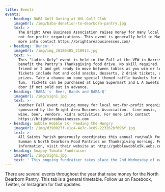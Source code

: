 ```yaml
---
title: Events
events:
  - heading: BABA Golf Outing at HVL Golf Club
    imageUrl: /img/baba-donation-to-dearborn-pantry.jpg
    text: >
      The Bright Area Business Association raises money for many local
      not-for-profit organizations. This event is generally held in May.  For
      more info contact https://brightareabusinesses.com/
  - heading: 'Bunco! '
    imageUrl: /img/img_20180405_210913.jpg
    text: >-
      This "Ladies Only" event is held in the Fall at the VFW in Harrison, OH to
      benefit the Pantry's Thanksgiving food drive. No skill required.  Bring a
      friend or 2 and get ready to move between tables as you win or lose. 
      Tickets include hot and cold snacks, desserts, 2 drink tickets, and door
      prizes. Take a chance on some special themed raffle baskets for even more
      fun.  Tickets can be purchased at Logan Supermart and L A Sweets or at the
      door if not sold out in advance.
  - heading: 'BABA''s  Beer, Bands and BABA-Q'
    imageUrl: /img/sign1.jpg
    text: >-
      Another Fall event raising money for local not-for-profit organizations
      sponsored by the Bright Area Business Association.  Live music, food,
      wine, beer, vendors, kid's activities. For more info contact
      https://brightareabusinesses.com  
  - heading: Gobble Wobble 5K- Feeding the Hungry
    imageUrl: /img/d390027f-e1c4-4e7c-8c89-223262bf096f.jpg
    text: >-
      All Saints Parish generously coordinates this annual run/walk for the
      Sunman & North Dearborn Food Pantries on Thanksgiving morning. For more
      information, visit their website at http://gobblewobble5k.webs.com/
  - heading: Snappy Tomato Fundraiser
    imageUrl: /img/sign1.jpg
    text: ' This ongoing fundraiser takes place the 2nd Wednesday of each month at Snappy Tomato in Bright. The pantry receives a percentage of sales and all tips.'
---
```

There are several events throughout the year that raise money for the North Dearborn Pantry.  This tab is a general timetable. Follow us on Facebook, Twitter, or Instagram for fast updates.
